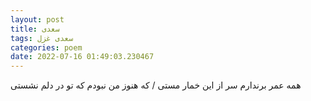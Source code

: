 ```yaml
---
layout: post
title: سعدی
tags: سعدی غزل
categories: poem
date: 2022-07-16 01:49:03.230467
---
```


همه عمر برندارم سر از این خمار مستی / که هنوز من نبودم که تو در دلم نشستی